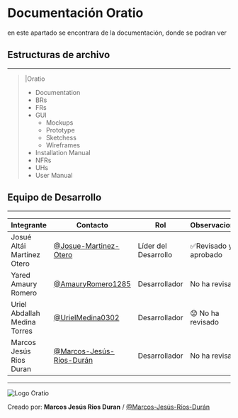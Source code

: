 # Documentación Oratio
en este apartado se encontrara de la documentación, donde se podran ver
## Estructuras de  archivo
---
>|Oratio <br>
> - Documentation
>  - BRs
 > - FRs
  >- GUI
 >   - Mockups
 >   - Prototype
 >   - Sketchess
 >   - Wireframes
 > - Installation Manual
 > - NFRs
 > - UHs
 > - User Manual
 
## Equipo de Desarrollo
---
| Integrante                           | Contacto                                                              | Rol                        | Observaciones            |
|--------------------------------------|-----------------------------------------------------------------------|----------------------------|--------------------------|
| Josué Altái Martínez Otero           | [@Josue-Martinez-Otero](https://github.com/Josue-Martinez-Otero)       | Líder del Desarrollo       | :white_check_mark:Revisado y aprobado      |
| Yared Amaury Romero                  | [@AmauryRomero1285](https://github.com/AmauryRomero1285)               | Desarrollador              | No ha revisado           |
| Uriel Abdallah Medina Torres         | [@UrielMedina0302](https://github.com/UrielMedina0302)                 | Desarrollador              | :worried: No ha revisado           |
| Marcos Jesús Rios Duran              | [@Marcos-Jesús-Ríos-Durán](https://github.com/Marcos-Jesus-Ríos-Durán) | Desarrollador              | No ha revisado           |

---

![Logo Oratio](/Assets/oratio_new.jpeg)

Creado por: **Marcos Jesús Rios Duran** / [@Marcos-Jesús-Ríos-Durán](https://github.com/Marcos-Jesus-Rios-Durán)